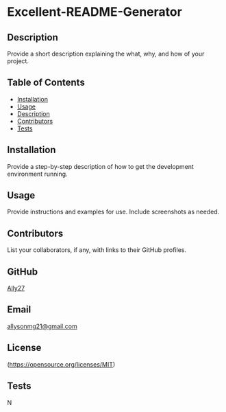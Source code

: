 # Excellent-README-Generator

 ## Description
Provide a short description explaining the what, why, and how of your project.
  
 ## Table of Contents
* [Installation](#installation)
* [Usage](#usage)
* [Description](#description)
* [Contributors](#contributors)
* [Tests](#tests)

  
## Installation
Provide a step-by-step description of how to get the development environment running.
 ## Usage 
Provide instructions and examples for use. Include screenshots as needed.
 ## Contributors 
List your collaborators, if any, with links to their GitHub profiles.
 ## GitHub 
 [Ally27](https://github.com/Ally27) 
 ## Email 
allysonmg21@gmail.com
 ## License
  (https://opensource.org/licenses/MIT)
 
  
 ## Tests 
N
